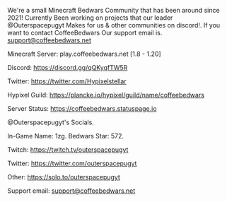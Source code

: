 
We're a small Minecraft Bedwars Community that has been around since 2021!
Currently Been working on projects that our leader @Outerspacepugyt Makes for us & other communities on discord!.
If you want to contact CoffeeBedwars Our support email is. support@coffeebedwars.net


Minecraft Server: play.coffeebedwars.net [1.8 - 1.20]

Discord: https://discord.gg/qQKyqfTW5R

Twitter: https://twitter.com/Hypixelstellar

Hypixel Guild: https://plancke.io/hypixel/guild/name/coffeebedwars

Server Status: https://coffeebedwars.statuspage.io


@Outerspacepugyt's Socials.

In-Game Name: 1zg.
Bedwars Star: 572.

Twitch: https://twitch.tv/outerspacepugyt

Twitter: https://twitter.com/outerspacepugyt

Other: https://solo.to/outerspacepugyt

Support email: support@coffeebedwars.net

